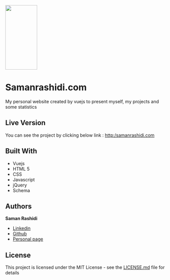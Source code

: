 <p>
  <a href="http://samanrashidi.com">
    <img src="http://samanrashidi.com/img/saman_rashidi.48968b0c.png" width=100 height=203>
  </a>
</p>

# Samanrashidi.com

My personal website created by vuejs to present myself, my projects and some statistics

## Live Version

You can see the project by clicking below link :
[http:/samanrashidi.com](http:/samanrashidi.com)

## Built With

* Vuejs
* HTML 5
* CSS
* Javascript
* jQuery
* Schema

## Authors

**Saman Rashidi**

- [Linkedin](https://www.linkedin.com/in/samanrashidii)
- [Github](https://github.com/samanrashidii)
- [Personal page](http://samanrashidi.com)

## License

This project is licensed under the MIT License - see the [LICENSE.md](LICENSE.md) file for details

